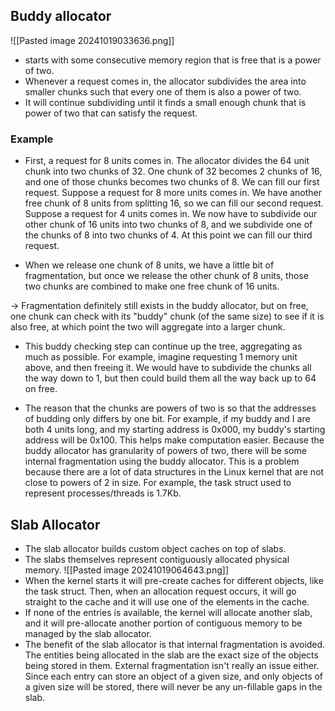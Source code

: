 ## Buddy allocator
![[Pasted image 20241019033636.png]]
- starts with some consecutive memory region that is free that is a power of two. 
- Whenever a request comes in, the allocator subdivides the area into smaller chunks such that every one of them is also a power of two. 
- It will continue subdividing until it finds a small enough chunk that is power of two that can satisfy the request.

### Example 
- First, a request for 8 units comes in. The allocator divides the 64 unit chunk into two chunks of 32. One chunk of 32 becomes 2 chunks of 16, and one of those chunks becomes two chunks of 8. We can fill our first request. Suppose a request for 8 more units comes in. We have another free chunk of 8 units from splitting 16, so we can fill our second request. Suppose a request for 4 units comes in. We now have to subdivide our other chunk of 16 units into two chunks of 8, and we subdivide one of the chunks of 8 into two chunks of 4. At this point we can fill our third request.

- When we release one chunk of 8 units, we have a little bit of fragmentation, but once we release the other chunk of 8 units, those two chunks are combined to make one free chunk of 16 units.

-> Fragmentation definitely still exists in the buddy allocator, but on free, one chunk can check with its "buddy" chunk (of the same size) to see if it is also free, at which point the two will aggregate into a larger chunk.


- This buddy checking step can continue up the tree, aggregating as much as possible. For example, imagine requesting 1 memory unit above, and then freeing it. We would have to subdivide the chunks all the way down to 1, but then could build them all the way back up to 64 on free.

- The reason that the chunks are powers of two is so that the addresses of budding only differs by one bit. For example, if my buddy and I are both 4 units long, and my starting address is 0x000, my buddy's starting address will be 0x100. This helps make computation easier.
Because the buddy allocator has granularity of powers of two, there will be some internal fragmentation using the buddy allocator. This is a problem because there are a lot of data structures in the Linux kernel that are not close to powers of 2 in size. For example, the task struct used to represent processes/threads is 1.7Kb.


## Slab Allocator 

- The slab allocator builds custom object caches on top of slabs. 
- The slabs themselves represent contiguously allocated physical memory.
![[Pasted image 20241019064643.png]]
- When the kernel starts it will pre-create caches for different objects, like the task struct. Then, when an allocation request occurs, it will go straight to the cache and it will use one of the elements in the cache. 
- If none of the entries is available, the kernel will allocate another slab, and it will pre-allocate another portion of contiguous memory to be managed by the slab allocator.
- The benefit of the slab allocator is that internal fragmentation is avoided. The entities being allocated in the slab are the exact size of the objects being stored in them. External fragmentation isn't really an issue either. Since each entry can store an object of a given size, and only objects of a given size will be stored, there will never be any un-fillable gaps in the slab.
